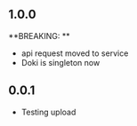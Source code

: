 ## 1.0.0
**BREAKING: **
  * api request moved to service
  * Doki is singleton now

## 0.0.1

* Testing upload
